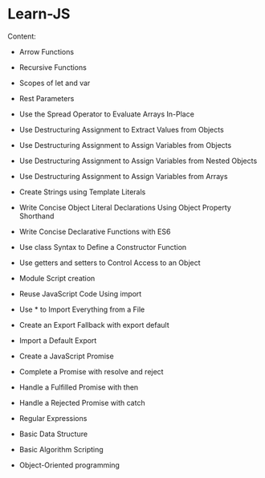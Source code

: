 # Learn-JS

Content:

* Arrow Functions

* Recursive Functions

* Scopes of let and var

* Rest Parameters

* Use the Spread Operator to Evaluate Arrays In-Place

* Use Destructuring Assignment to Extract Values from Objects

* Use Destructuring Assignment to Assign Variables from Objects

* Use Destructuring Assignment to Assign Variables from Nested Objects

* Use Destructuring Assignment to Assign Variables from Arrays

* Create Strings using Template Literals

* Write Concise Object Literal Declarations Using Object Property Shorthand

* Write Concise Declarative Functions with ES6

* Use class Syntax to Define a Constructor Function

* Use getters and setters to Control Access to an Object

* Module Script creation

* Reuse JavaScript Code Using import

* Use * to Import Everything from a File

* Create an Export Fallback with export default

* Import a Default Export

* Create a JavaScript Promise

* Complete a Promise with resolve and reject

* Handle a Fulfilled Promise with then

* Handle a Rejected Promise with catch

* Regular Expressions

* Basic Data Structure

* Basic Algorithm Scripting

* Object-Oriented programming